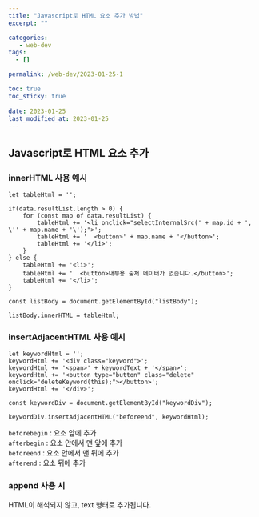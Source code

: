 ```yaml
---
title: "Javascript로 HTML 요소 추가 방법"
excerpt: ""

categories:
   - web-dev
tags:
  - []

permalink: /web-dev/2023-01-25-1

toc: true
toc_sticky: true
 
date: 2023-01-25
last_modified_at: 2023-01-25
---
```


## Javascript로 HTML 요소 추가

### innerHTML 사용 예시
```
let tableHtml = '';

if(data.resultList.length > 0) {
    for (const map of data.resultList) {
        tableHtml += '<li onclick="selectInternalSrc(' + map.id + ', \'' + map.name + '\');">';
        tableHtml += '  <button>' + map.name + '</button>';
        tableHtml += '</li>';
    }
} else {
    tableHtml += '<li>';
    tableHtml += '  <button>내부용 출처 데이터가 없습니다.</button>';
    tableHtml += '</li>';
}

const listBody = document.getElementById("listBody");

listBody.innerHTML = tableHtml;
```

### insertAdjacentHTML 사용 예시
```
let keywordHtml = '';
keywordHtml += '<div class="keyword">';
keywordHtml += '<span>' + keywordText + '</span>';
keywordHtml += '<button type="button" class="delete" onclick="deleteKeyword(this);"></button>';
keywordHtml += '</div>';

const keywordDiv = document.getElementById("keywordDiv");

keywordDiv.insertAdjacentHTML("beforeend", keywordHtml);
```
`beforebegin` : 요소 앞에 추가  
`afterbegin` : 요소 안에서 맨 앞에 추가  
`beforeend` : 요소 안에서 맨 뒤에 추가  
`afterend` : 요소 뒤에 추가

### append 사용 시
HTML이 해석되지 않고, text 형태로 추가됩니다.
